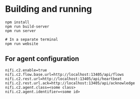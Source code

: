 # Building and running
```
npm install
npm run build-server
npm run server

# In a separate terminal
npm run website
```

## For agent configuration
```
nifi.c2.enable=true
nifi.c2.flow.base.url=http://localhost:13405/api/flows
nifi.c2.rest.url=http://localhost:13405/api/heartbeat
nifi.c2.rest.url.ack=http://localhost:13405/api/acknowledge
nifi.c2.agent.class=<some class>
nifi.c2.agent.identifier=<some id>
```
